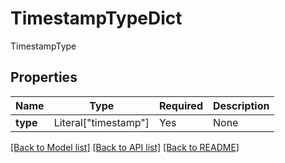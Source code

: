 # TimestampTypeDict

TimestampType

## Properties
| Name | Type | Required | Description |
| ------------ | ------------- | ------------- | ------------- |
**type** | Literal["timestamp"] | Yes | None |


[[Back to Model list]](../../../README.md#models-v1-link) [[Back to API list]](../../README.md#documentation-for-api-endpoints) [[Back to README]](../../README.md)
